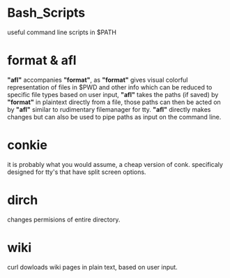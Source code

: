 # Bash_Scripts

useful command line scripts in $PATH


# format & afl

**"afl"** accompanies **"format"**, as **"format"** gives visual colorful representation of files 
in $PWD and other info which can be reduced to specific file types based on user input, **"afl"** 
takes the paths (if saved) by **"format"** in plaintext directly from a file, those paths can then 
be acted on by **"afl"** similar to rudimentary filemanager for tty. **"afl"** directly makes changes 
but can also be used to pipe paths as input on the command line.

# conkie
it is probably what you would assume, a cheap version of conk. specificaly designed
for tty's that have split screen options.

# dirch
changes permisions of entire directory.

# wiki
curl dowloads wiki pages in plain text, based on user input.

